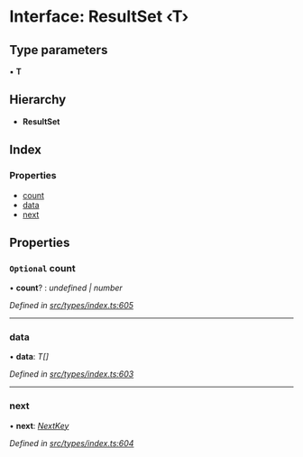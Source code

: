 # Interface: ResultSet ‹**T**›

## Type parameters

▪ **T**

## Hierarchy

* **ResultSet**

## Index

### Properties

* [count](resultset.md#optional-count)
* [data](resultset.md#data)
* [next](resultset.md#next)

## Properties

### `Optional` count

• **count**? : *undefined | number*

*Defined in [src/types/index.ts:605](https://github.com/PolymathNetwork/polymesh-sdk/blob/959efb76/src/types/index.ts#L605)*

___

###  data

• **data**: *T[]*

*Defined in [src/types/index.ts:603](https://github.com/PolymathNetwork/polymesh-sdk/blob/959efb76/src/types/index.ts#L603)*

___

###  next

• **next**: *[NextKey](../globals.md#nextkey)*

*Defined in [src/types/index.ts:604](https://github.com/PolymathNetwork/polymesh-sdk/blob/959efb76/src/types/index.ts#L604)*
